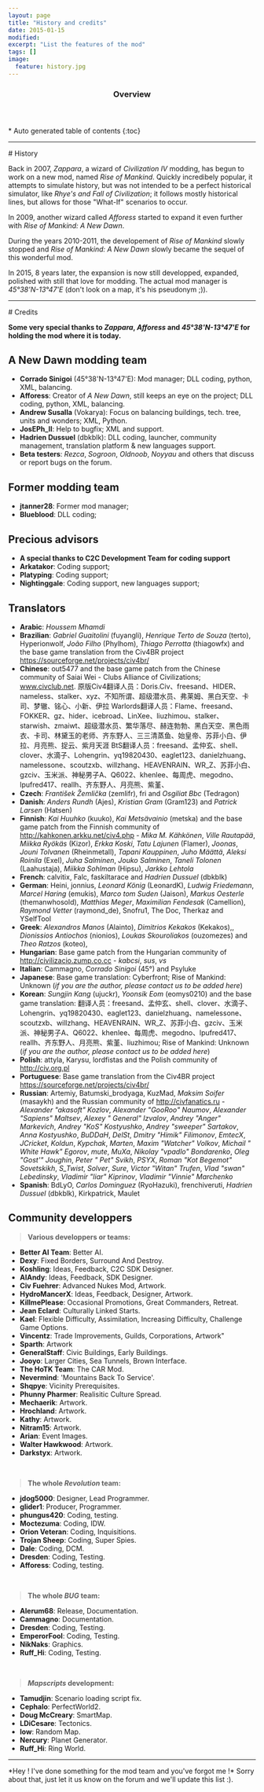 ```yaml
---
layout: page
title: "History and credits"
date: 2015-01-15
modified:
excerpt: "List the features of the mod"
tags: []
image:
  feature: history.jpg
---
```


<section id="table-of-contents" class="toc">
  <header>
    <h3>Overview</h3>
  </header>
<div id="drawer" markdown="1">
*  Auto generated table of contents
{:toc}
</div>
</section><!-- /#table-of-contents -->
<hr>
# History

Back in 2007, _Zappara_, a wizard of _Civilization IV_ modding, has begun to work on a new mod, named _Rise of Mankind_. Quickly incredibely popular, it attempts to simulate history, but was not intended to be a perfect historical simulator, like _Rhye's and Fall of Civilization_; it follows mostly historical lines, but allows for those "What-If" scenarios to occur.

In 2009, another wizard called _Afforess_ started to expand it even further with _Rise of Mankind: A New Dawn_.

During the years 2010-2011, the developement of _Rise of Mankind_ slowly stopped and _Rise of Mankind: A New Dawn_ slowly became the sequel of this wonderful mod.

In 2015, 8 years later, the expansion is now still developped, expanded, polished with still that love for modding. The actual mod manager is _45°38'N-13°47'E_ (don't look on a map, it's his pseudonym ;)).

<hr>
# Credits

**Some very special thanks to _Zappara_, _Afforess_ and _45°38'N-13°47'E_ for holding the mod where it is today.**


## A New Dawn modding team

- **Corrado Sinigoi** (45°38'N-13°47'E): Mod manager; DLL coding, python, XML, balancing.
- **Afforess**: Creator of _A New Dawn_, still keeps an eye on the project; DLL coding, python, XML, balancing.
- **Andrew Susalla** (Vokarya): Focus on balancing buildings, tech. tree, units and wonders; XML, Python.
- **JosEPh_II**: Help to bugfix; XML and support.
- **Hadrien Dussuel** (dbkblk): DLL coding, launcher, community management, translation platform & new languages support.
- **Beta testers**: *Rezca*, *Sogroon*, *Oldnoob*, *Noyyau* and others that discuss or report bugs on the forum.

## Former modding team
- **jtanner28**: Former mod manager;
- **Blueblood**: DLL coding;

## Precious advisors

- **A special thanks to C2C Development Team for coding support**
- **Arkatakor**: Coding support;
- **Platyping**: Coding support;
- **Nightinggale**: Coding support, new languages support;

## Translators

- **Arabic**: *Houssem Mhamdi*
- **Brazilian**: *Gabriel Guaitolini* (fuyangli), *Henrique Terto de Souza* (terto), Hyperionwolf, *João Filho* (Phylhom), *Thiago Perrotta* (thiagowfx) and the base game translation from the Civ4BR project https://sourceforge.net/projects/civ4br/
- **Chinese**: out5477 and the base game patch from the Chinese community of Saiai Wei - Clubs Alliance of Civilizations; www.civclub.net. 原版Civ4翻译人员：Doris.Civ、freesand、HIDER、nameless、stalker、xyz、不知所谓、超级潜水员、弗莱姆、黑白天空、卡司、梦辙、铭心、小新、伊拉
Warlords翻译人员：Flame、freesand、FOKKER、gz、hider、icebroad、LinXee、liuzhimou、stalker、starwish、zmaiwt、超级潜水员、繁华落尽、赫连勃勃、黑白天空、黑色雨衣、卡司、林黛玉的老师、齐东野人、三三清蒸鱼、始皇帝、苏菲小白、伊拉、月亮熊、捉云、紫月天涯
BtS翻译人员：freesand、孟仲玄、shell、clover、水滴子、Lohengrin、yq19820430、eaglet123、danielzhuang、namelessone、scoutzxb、willzhang、HEAVENRAIN、WR_Z、苏菲小白、gzciv、玉米派、神秘男子A、Q6022、khenlee、每周虎、megodno、lpufred417、reallh、齐东野人、月亮熊、紫堇、
- **Czech**: *František Žemlička* (zemlifr), fri and *Osgiliat Bbc* (Tedragon)
- **Danish**: *Anders Rundh* (Ajes), *Kristian Gram* (Gram123) and *Patrick Larsen* (Hatsen)
- **Finnish**: *Kai Huuhko* (kuuko), *Kai Metsävainio* (metska) and the base game patch from the Finnish community of http://kahkonen.arkku.net/civ4.php - *Mika M. Kähkönen*, *Ville Rautapää*, *Miikka Ryökäs* (Kizor), *Erkka Koski*, *Tatu Lajunen* (Flamer), *Joonas*, *Jouni Tolvanen* (Rheinmetall), *Tapani Kauppinen*, *Juho Määttä*, *Aleksi Roinila* (Exel), *Juha Salminen*, *Jouko Salminen*, *Taneli Tolonen* (Laahustaja), *Miikka Sohlman* (Hipsu), *Jarkko Lehtola*
- **French**: calvitix, Falc, faskiltarace and *Hadrien Dussuel* (dbkblk)
- **German**: Heini, jonnius, *Leonard König* (LeonardK), *Ludwig Friedemann*, *Marcel Haring* (emukis), *Marco tom Suden* (Jaison), *Markus Oesterle* (themanwhosold), *Matthias Meger*, *Maximilian Fendesak* (Camellion), *Raymond Vetter* (raymond_de), Snofru1, The Doc, Therkaz and YSelfTool
- **Greek**: *Alexandros Manos* (Alainto), *Dimitrios Kekakos* (Kekakos),, *Dionissios Antiochos* (nionios), *Loukas Skouroliakos* (ouzomezes) and *Theo Ratzos* (koteo), 
- **Hungarian**: Base game patch from the Hungarian community of http://civilizacio.zump.co.cc - *kabcsi*, *sus*, *vs*
- **Italian**: Cammagno, *Corrado Sinigoi* (45°) and Psyluke
- **Japanese**: Base game translation: Cyberfront; Rise of Mankind: Unknown (*if you are the author, please contact us to be added here*)
- **Korean**: *Sungjin Kang* (ujuckr), *Yoonsik Eom* (eomys0210) and the base game translation: 翻译人员：freesand、孟仲玄、shell、clover、水滴子、Lohengrin、yq19820430、eaglet123、danielzhuang、namelessone、scoutzxb、willzhang、HEAVENRAIN、WR_Z、苏菲小白、gzciv、玉米派、神秘男子A、Q6022、khenlee、每周虎、megodno、lpufred417、reallh、齐东野人、月亮熊、紫堇、liuzhimou; Rise of Mankind: Unknown (*if you are the author, please contact us to be added here*)
- **Polish**: attyla, Karysu, lordfistas and the Polish community of http://civ.org.pl
- **Portuguese**: Base game translation from the Civ4BR project https://sourceforge.net/projects/civ4br/
- **Russian**: Artemiy, Batumski_brodyaga, KuzMad, *Maksim Soifer* (masaykh) and the Russian community of http://civfanatics.ru - *Alexander "akasoft" Kozlov*, *Alexander "GooRoo" Naumov*, *Alexander "Sapiens" Maltsev*, *Alexey " General" Izvalov*, *Andrey "Anger" Markevich*, *Andrey "KoS" Kostyushko*, *Andrey "sweeper" Sartakov*, *Anna Kostyushko*, *BuDDaH*, *DelSt*, *Dmitry "Himik" Filimonov*, *EmtecX*, *JCricket*, *Koldun*, *Kypchak*, *Marten*, *Maxim "Watcher" Volkov*, *Michail " White Hawk" Egorov*, *mute*, *MuXa*, *Nikolay "vpadlo" Bondarenko*, *Oleg "Gost'" Joughin*, *Peter " Pet" Svikh*, *PSYX*, *Roman "Kot Begemot" Sovetskikh*, *S_Twist*, *Solver*, *Sure*, *Victor "Witan" Trufen*, *Vlad "swan" Lebedinsky*, *Vladimir "liar" Kiprinov*, *Vladimir "Vinnie" Marchenko*
- **Spanish**: BdLyO, *Carlos Dominguez* (RyoHazuki), frenchiveruti, *Hadrien Dussuel* (dbkblk), Kirkpatrick,  Maulet

## Community developpers

> **Various developpers or teams:**

- **Better AI Team**: Better AI.
- **Dexy**: Fixed Borders, Surround And Destroy.
- **Koshling**: Ideas, Feedback, C2C SDK Designer.
- **AIAndy**: Ideas, Feedback, SDK Designer.
- **Civ Fuehrer**: Advanced Nukes Mod, Artwork.
- **HydroMancerX**: Ideas, Feedback, Designer, Artwork.
- **KillmePlease**: Occasional Promotions, Great Commanders, Retreat.
- **Jean Eclard**: Culturally Linked Starts.
- **Kael**: Flexible Difficulty, Assimilation, Increasing Difficulty, Challenge Game Options.
- **Vincentz**: Trade Improvements, Guilds, Corporations, Artwork"
- **Sparth**: Artwork
- **GeneralStaff**: Civic Buildings, Early Buildings.
- **Jooyo**: Larger Cities, Sea Tunnels, Brown Interface.
- **The HoTK Team**: The CAR Mod.
- **Nevermind**: 'Mountains Back To Service'.
- **Shqpye**: Vicinity Prerequisites.
- **Phunny Pharmer**: Realisitic Culture Spread.
- **Mechaerik**: Artwork.
- **Hrochland**: Artwork.
- **Kathy**: Artwork.
- **Nitram15**: Artwork.
- **Arian**: Event Images.
- **Walter Hawkwood**: Artwork.
- **Darkstyx**: Artwork.
 <br>

> **The whole _Revolution_ team:**

- **jdog5000**: Designer, Lead Programmer.
- **glider1**: Producer, Programmer.
- **phungus420**: Coding, testing.
- **Moctezuma**: Coding, IDW.
- **Orion Veteran**: Coding, Inquisitions.
- **Trojan Sheep**: Coding, Super Spies.
- **Dale**: Coding, DCM.
- **Dresden**: Coding, Testing.
- **Afforess**: Coding, testing.
 <br>

> **The whole _BUG_ team:**

- **Alerum68**: Release, Documentation.
- **Cammagno**: Documentation.
- **Dresden**: Coding, Testing.
- **EmperorFool**: Coding, Testing.
- **NikNaks**: Graphics.
- **Ruff_Hi**: Coding, Testing.
 <br>

> **_Mapscripts_ development:**

- **Tamudjin**: Scenario loading script fix.
- **Cephalo**: PerfectWorld2.
- **Doug McCreary**: SmartMap.
- **LDiCesare**: Tectonics.
- **low**: Random Map.
- **Nercury**: Planet Generator.
- **Ruff_Hi**: Ring World.

<hr>
*Hey ! I've done something for the mod team and you've forgot me !* Sorry about that, just let it us know on the forum and we'll update this list :).

